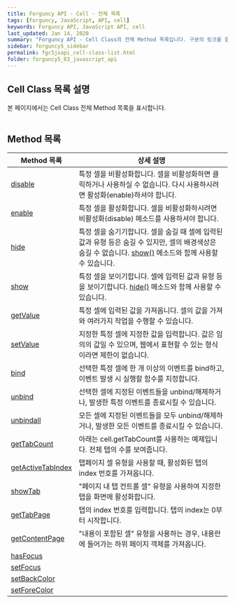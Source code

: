 ```yaml
---
title: Forguncy API - Cell - 전체 목록
tags: [Forguncy, JavaScript, API, cell]
keywords: Forguncy API, JavaScript API, cell
last_updated: Jan 14, 2020
summary: "Forguncy API - Cell Class의 전체 Method 목록입니다. 구분의 링크를 클릭하시면 세부 페이지 내용을 보실 수 있습니다."
sidebar: forguncy5_sidebar
permalink: fgc5jsapi_cell-class-list.html
folder: forguncy5_03_javascript_api
---
```


## Cell Class 목록 설명
본 페이지에서는 Cell Class 전체 Method 목록을 표시합니다.
<br /><br />

## Method 목록

| Method 목록 | 상세 설명 |
| --- | --- |
| [disable](fgc5jsapi_cell-class-disable.html) | 특정 셀을 비활성화합니다. 셀을 비활성화하면 클릭하거나 사용하실 수 없습니다. 다시 사용하시려면 활성화(enable)하셔야 합니다. |
| [enable](fgc5jsapi_cell-class-disable.html) | 특정 셀을 활성화합니다. 셀을 비활성화하시려면 비활성화(disable) 메소드를 사용하셔야 합니다. |
| [hide](fgc5jsapi_cell-class-hide.html) | 특정 셀을 숨기기합니다. 셀을 숨길 때 셀에 입력된 값과 유형 등은 숨길 수 있지만, 셀의 배경색상은 숨길 수 없습니다. [show()](fgc5jsapi_cell-class-show.html) 메소드와 함께 사용할 수 있습니다. |
| [show](fgc5jsapi_cell-class-show.html) | 특정 셀을 보이기합니다. 셀에 입력된 값과 유형 등을 보이기합니다. [hide()](fgc5jsapi_cell-class-hide.html) 메소드와 함께 사용할 수 있습니다. |
| [getValue](fgc5jsapi_cell-class-getvalue.html) | 특정 셀에 입력된 값을 가져옵니다. 셀의 값을 가져와 여러가지 작업을 수행할 수 있습니다. |
| [setValue](fgc5jsapi_cell-class-setvalue.html) | 지정한 특정 셀에 지정한 값을 입력합니다. 값은 임의의 값일 수 있으며, 웹에서 표현할 수 있는 형식이라면 제한이 없습니다. |
| [bind](fgc5jsapi_cell-class-bind.html) | 선택한 특정 셀에 한 개 이상의 이벤트를 bind하고, 이벤트 발생 시 실행할 함수를 지정합니다. |
| [unbind](fgc5jsapi_cell-class-unbind.html) | 선택한 셀에 지정된 이벤트들을 unbind/해제하거나, 발생한 특정 이벤트를 종료시킬 수 있습니다. |
| [unbindall](fgc5jsapi_cell-class-unbindall.html) | 모든 셀에 지정된 이벤트들을 모두 unbind/해제하거나, 발생한 모든 이벤트를 종료시킬 수 있습니다. |
| [getTabCount](fgc5jsapi_cell-class-gettabcount.html) | 아래는 cell.getTabCount를 사용하는 예제입니다. 전체 탭의 수를 보여줍니다. |
| [getActiveTabIndex](fgc5jsapi_cell-class-getactivetabindex.html) | 탭페이지 셀 유형을 사용할 때, 활성화된 탭의 index 번호를 가져옵니다. |
| [showTab](fgc5jsapi_cell-class-showtab.html) | "페이지 내 탭 컨트롤 셀" 유형을 사용하여 지정한 탭을 화면에 활성화합니다. |
| [getTabPage](fgc5jsapi_cell-class-gettabpage.html) | 탭의 index 번호를 입력합니다. 탭의 index는 0부터 시작합니다. |
| [getContentPage](fgc5jsapi_cell-class-getcontentpage.html) | "내용이 포함된 셀" 유형을 사용하는 경우, 내용란에 들어가는 하위 페이지 객체를 가져옵니다. |
| [hasFocus](fgc5jsapi_cell-class-hasfocus.html) | |
| [setFocus](fgc5jsapi_cell-class-setfocus.html) | |
| [setBackColor](fgc5jsapi_cell-class-setbackcolor.html) | |
| [setForeColor](fgc5jsapi_cell-class-setforecolor.html) | |